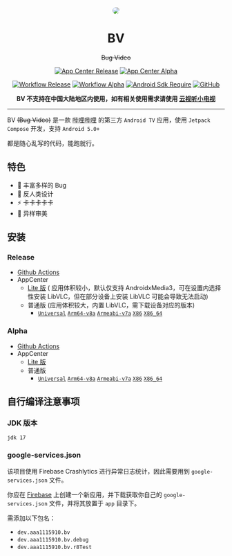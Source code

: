 <div align="center">

<img src="app/src/main/res/drawable/ic_banner.webp" style="border-radius: 24px; margin-top: 32px;"/>

# BV

~~Bug Video~~

[![App Center Release](https://img.shields.io/endpoint?url=https%3A%2F%2Funtitled-ecso9wcazr6c.runkit.sh)](https://install.appcenter.ms/users/aaa1115910-gmail.com/apps/bv/distribution_groups/public)
[![App Center Alpha](https://img.shields.io/endpoint?url=https%3A%2F%2Funtitled-q0r11y8pnjaw.runkit.sh)](https://install.appcenter.ms/users/aaa1115910-gmail.com/apps/bv/distribution_groups/alpha)

[![Workflow Release](https://github.com/aaa1115910/bv/actions/workflows/release.yml/badge.svg)](https://github.com/aaa1115910/bv/actions/workflows/release.yml)
[![Workflow Alpha](https://github.com/aaa1115910/bv/actions/workflows/alpha.yml/badge.svg)](https://github.com/aaa1115910/bv/actions/workflows/alpha.yml)
[![Android Sdk Require](https://img.shields.io/badge/android-5.0%2B-informational)](https://developer.android.com/jetpack/compose/interop/adding#:~:text=minimum%20API%20level%20to%2021%20or%20higher%2C)
[![GitHub](https://img.shields.io/github/license/aaa1115910/bv)](https://github.com/aaa1115910/bv)

**BV 不支持在中国大陆地区内使用，如有相关使用需求请使用 [云视听小电视](https://app.bilibili.com)**

</div>

---
BV ~~(Bug Video)~~ 是一款 [哔哩哔哩](https://www.bilibili.com) 的第三方 `Android TV`
应用，使用 `Jetpack Compose` 开发，支持 `Android 5.0+`

都是随心乱写的代码，能跑就行。

## 特色

- :bug: 丰富多样的 Bug
- :children_crossing: 反人类设计
- :zap: 卡卡卡卡卡
- :art: 异样审美

## 安装

### Release

- [Github Actions](https://github.com/aaa1115910/bv/actions/workflows/release.yml)
- AppCenter
    - [Lite 版](https://install.appcenter.ms/users/aaa1115910-gmail.com/apps/bv/distribution_groups/public) (
      应用体积较小，默认仅支持 AndroidxMedia3，可在设置内选择性安装 LibVLC，但在部分设备上安装 LibVLC
      可能会导致无法启动)
    - 普通版 (应用体积较大，内置 LibVLC，需下载设备对应的版本)
        - [`Universal`](https://install.appcenter.ms/users/aaa1115910-gmail.com/apps/bv/distribution_groups/public-universal)
          [`Arm64-v8a`](https://install.appcenter.ms/users/aaa1115910-gmail.com/apps/bv/distribution_groups/public-arm64-v8a)
          [`Armeabi-v7a`](https://install.appcenter.ms/users/aaa1115910-gmail.com/apps/bv/distribution_groups/public-armeabi-v7a)
          [`X86`](https://install.appcenter.ms/users/aaa1115910-gmail.com/apps/bv/distribution_groups/public-x86)
          [`X86_64`](https://install.appcenter.ms/users/aaa1115910-gmail.com/apps/bv/distribution_groups/public-x86_64)

### Alpha

- [Github Actions](https://github.com/aaa1115910/bv/actions/workflows/alpha.yml)
- AppCenter
    - [Lite 版](https://install.appcenter.ms/users/aaa1115910-gmail.com/apps/bv/distribution_groups/alpha)
    - 普通版
        - [`Universal`](https://install.appcenter.ms/users/aaa1115910-gmail.com/apps/bv/distribution_groups/alpha-universal)
          [`Arm64-v8a`](https://install.appcenter.ms/users/aaa1115910-gmail.com/apps/bv/distribution_groups/alpha-arm64-v8a)
          [`Armeabi-v7a`](https://install.appcenter.ms/users/aaa1115910-gmail.com/apps/bv/distribution_groups/alpha-armeabi-v7a)
          [`X86`](https://install.appcenter.ms/users/aaa1115910-gmail.com/apps/bv/distribution_groups/alpha-x86)
          [`X86_64`](https://install.appcenter.ms/users/aaa1115910-gmail.com/apps/bv/distribution_groups/alpha-x86_64)

## 自行编译注意事项

### JDK 版本

`jdk 17`

### google-services.json

该项目使用 Firebase Crashlytics 进行异常日志统计，因此需要用到 `google-services.json` 文件。

你应在 [Firebase](https://console.firebase.google.com/)
上创建一个新应用，并下载获取你自己的 `google-services.json` 文件，并将其放置于 `app` 目录下。

需添加以下包名：

- `dev.aaa1115910.bv`
- `dev.aaa1115910.bv.debug`
- `dev.aaa1115910.bv.r8Test`
